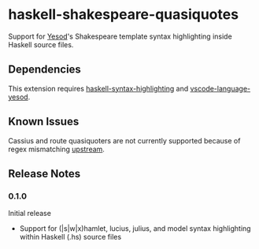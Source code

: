 # haskell-shakespeare-quasiquotes

Support for [Yesod](https://www.yesodweb.com/)'s Shakespeare template syntax highlighting inside Haskell source files.

## Dependencies

This extension requires
[haskell-syntax-highlighting](https://github.com/JustusAdam/language-haskell)
and
[vscode-language-yesod](https://github.com/e-bigmoon/vscode-language-yesod).

## Known Issues

Cassius and route quasiquoters are not currently supported because of regex mismatching [upstream](https://github.com/e-bigmoon/vscode-language-yesod).

## Release Notes

### 0.1.0

Initial release
  - Support for (|s|w|x)hamlet, lucius, julius, and model syntax highlighting within Haskell (.hs) source files
